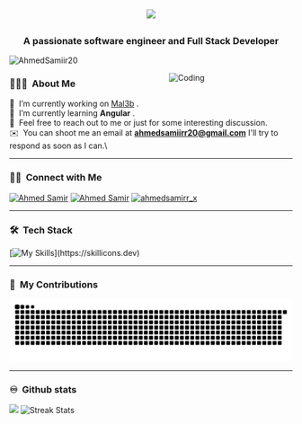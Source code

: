 <h1 align="center">
    <img src="https://readme-typing-svg.herokuapp.com/?font=Fira+Code&pause=600&color=F7F7F7&size=35&center=true&vCenter=true&weight=600&&duration=4000&width=500&height=70&duration=4000&lines=Hi+There!+👋;+I'm+Muhammad+Osama!;" />
</h1>
<h3 align="center">A passionate software engineer and Full Stack Developer</h3>

<p align="left"> <img src="https://komarev.com/ghpvc/?username=AhmedSamiir20&label=Profile%20views&color=0e75b6&style=flat" alt="AhmedSamiir20" /> </p>

<img align="right" alt="Coding" width="220" src="https://cdn.dribbble.com/users/720825/screenshots/3253310/slim-jim-_dribbble_-_800x600_.gif" />


### 👨🏻‍💻 &nbsp;About Me

🔭 &nbsp;I’m currently working on [Mal3b](https://github.com/AhmedSamiir20/Mal3b) .\
🌱 &nbsp;I’m currently learning **Angular** .\
💬 &nbsp;Feel free to reach out to me or just for some interesting discussion.\
✉️ &nbsp;You can shoot me an email at **ahmedsamiirr20@gmail.com** I'll try to respond as soon as I can.\
<hr>

### 🤝🏻 &nbsp;Connect with Me

<p align="left">

<a href="https://www.linkedin.com/in/ahmed-samir-513356264/" target="blank"><img align="center" src="https://raw.githubusercontent.com/rahuldkjain/github-profile-readme-generator/master/src/images/icons/Social/linked-in-alt.svg" alt="Ahmed Samir" height="30" width="40" /></a>
<a href="https://www.facebook.com/share/1EZ39zjCi3/?mibextid=LQQJ4d" target="blank"><img align="center" src="https://raw.githubusercontent.com/rahuldkjain/github-profile-readme-generator/master/src/images/icons/Social/facebook.svg" alt="Ahmed Samir" height="30" width="40" /></a>
<a href="https://www.instagram.com/ahmedsamirr_x/profilecard/?igsh=dDcyNHp2M2pmNzZ2" target="blank"><img align="center" src="https://raw.githubusercontent.com/rahuldkjain/github-profile-readme-generator/master/src/images/icons/Social/instagram.svg" alt="ahmedsamirr_x" height="30" width="40" /></a>

</p>
<hr>

### 🛠 &nbsp;Tech Stack

[![My Skills](https://skillicons.dev/icons?i=cs,cpp,dotnet,figma,angular,ts,html,css,github,bootstrap,cpp,py,docker,matlab,ps,opencv,react,)](https://skillicons.dev)


<hr>


<!--- ------------------------------------------------------------------------------------------------------------------------------------------------------ -->
<!--- -- GitHub Stats ------------------------------------------------------------------------------------------------------------------------------------ -->
<!--- ------------------------------------------------------------------------------------------------------------------------------------------------------ -->

### 🐍 &nbsp;My Contributions

![Snake animation Contribution Graph](https://raw.githubusercontent.com/Anmol-Baranwal/Anmol-Baranwal/output/github-contribution-grid-snake-dark.svg)
<hr>

### ♾️ &nbsp;Github stats

 ![](https://github-readme-stats.vercel.app/api?username=AhmedSamiir20\&rank_icon=percentile&show_icons=true&theme=github_dark&border_radius=8) 
 <img src="https://github-readme-streak-stats.herokuapp.com?user=AhmedSamiir20&theme=github-dark-blue" alt="Streak Stats" width="50%" />
